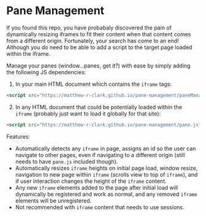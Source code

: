 # Pane Management

If you found this repo, you have probabaly discovered the pain of dynamically resizing iframes to fit their content when that content comes from a different origin. Fortunately, your search has come to an end! Although you do need to be able to add a script to the target page loaded within the iframe.

Manage your panes (window...panes, get it?) with ease by simply adding the following JS dependencies:
1. In your main HTML document which contains the `iframe` tags:
  ```html
  <script src="https://matthew-r-clark.github.io/pane-management/paneManager.js"></script>
  ```
2. In any HTML document that could be potentially loaded within the `iframe` (probably just want to load it globally for that site):
  ```html
  <script src="https://matthew-r-clark.github.io/pane-management/pane.js"></script>
  ```

Features:
- Automatically detects any `iframe` in page, assigns an id so the user can navigate to other pages, even if navigating to a different origin (still needs to have `pane.js` included though).
- Automatically resizes `iframe` heights on initial page load, window resize, navigation to new page within `iframe` (scrolls view to top of `iframe`), and if user interaction changes the height of the `iframe` content.
- Any new `iframe` elements added to the page after initial load will dynamically be registered and work as normal, and any removed `iframe` elements will be unregistered.
- Not recommended with `iframe` content that needs to use sessions.